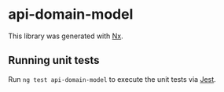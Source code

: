# api-domain-model

This library was generated with [Nx](https://nx.dev).

## Running unit tests

Run `ng test api-domain-model` to execute the unit tests via [Jest](https://jestjs.io).
